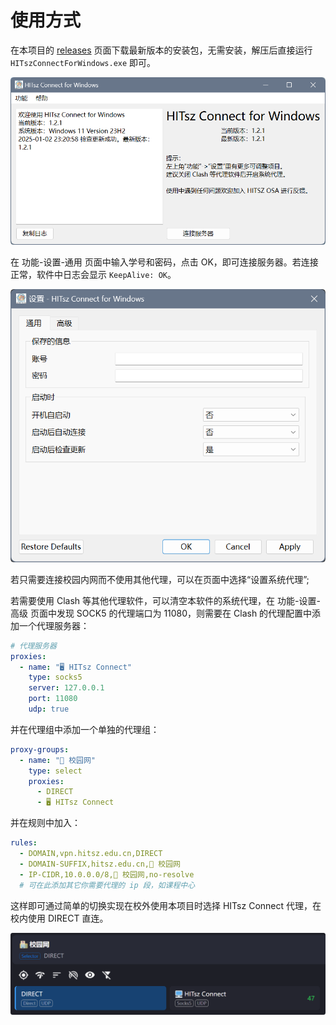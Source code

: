 # 使用方式

在本项目的 [releases](https://github.com/chenx-dust/HITsz-Connect-for-Windows/releases) 页面下载最新版本的安装包，无需安装，解压后直接运行 `HITszConnectForWindows.exe` 即可。

![main.png](/docs/main.png)

在 功能-设置-通用 页面中输入学号和密码，点击 OK，即可连接服务器。若连接正常，软件中日志会显示 `KeepAlive: OK`。

![config.png](/docs/config.png)

若只需要连接校园内网而不使用其他代理，可以在页面中选择“设置系统代理”;

若需要使用 Clash 等其他代理软件，可以清空本软件的系统代理，在 功能-设置-高级 页面中发现 SOCK5 的代理端口为 11080，则需要在 Clash 的代理配置中添加一个代理服务器：

```yaml
# 代理服务器
proxies:
  - name: "🖥 HITsz Connect"
    type: socks5
    server: 127.0.0.1
    port: 11080
    udp: true
```

并在代理组中添加一个单独的代理组：

```yaml
proxy-groups:
  - name: "🏫 校园网"
    type: select
    proxies:
      - DIRECT
      - 🖥 HITsz Connect
```

并在规则中加入：

```yaml
rules:
  - DOMAIN,vpn.hitsz.edu.cn,DIRECT
  - DOMAIN-SUFFIX,hitsz.edu.cn,🏫 校园网
  - IP-CIDR,10.0.0.0/8,🏫 校园网,no-resolve
  # 可在此添加其它你需要代理的 ip 段，如课程中心
```

这样即可通过简单的切换实现在校外使用本项目时选择 HITsz Connect 代理，在校内使用 DIRECT 直连。

![proxy_group.png](/docs/proxy_group.png)
